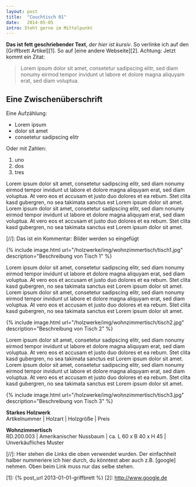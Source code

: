 ```yaml
---
layout: post
title:  "Couchtisch 01"
date:   2014-05-05
intro: Steht gerne im Mittelpunkt
---
```


**Das ist fett geschriebender Text**, *der hier ist kursiv*. 
So verlinke ich auf den [Griffbrett Artikel][1]. So auf [eine andere Webseite][2]. 
Achtung: Jetzt kommt ein Zitat:

> Lorem ipsum dolor sit amet, consetetur sadipscing elitr, sed diam nonumy eirmod tempor invidunt ut labore et dolore magna aliquyam erat, sed diam voluptua. 

## Eine Zwischenüberschrift

Eine Aufzählung:

* Lorem ipsum 
* dolor sit amet 
* consetetur sadipscing elitr

Oder mit Zahlen:

1. uno
2. dos 
3. tres

Lorem ipsum dolor sit amet, consetetur sadipscing elitr, sed diam nonumy eirmod tempor invidunt ut labore et dolore magna aliquyam erat, sed diam voluptua. At vero eos et accusam et justo duo dolores et ea rebum. Stet clita kasd gubergren, no sea takimata sanctus est Lorem ipsum dolor sit amet. Lorem ipsum dolor sit amet, consetetur sadipscing elitr, sed diam nonumy eirmod tempor invidunt ut labore et dolore magna aliquyam erat, sed diam voluptua. At vero eos et accusam et justo duo dolores et ea rebum. Stet clita kasd gubergren, no sea takimata sanctus est Lorem ipsum dolor sit amet.

[//]: Das ist ein Kommentar: Bilder werden so eingefügt

{% include image.html url="/holzwerke/img/wohnzimmertisch/tisch1.jpg" description="Beschreibung von Tisch 1" %}

Lorem ipsum dolor sit amet, consetetur sadipscing elitr, sed diam nonumy eirmod tempor invidunt ut labore et dolore magna aliquyam erat, sed diam voluptua. At vero eos et accusam et justo duo dolores et ea rebum. Stet clita kasd gubergren, no sea takimata sanctus est Lorem ipsum dolor sit amet. Lorem ipsum dolor sit amet, consetetur sadipscing elitr, sed diam nonumy eirmod tempor invidunt ut labore et dolore magna aliquyam erat, sed diam voluptua. At vero eos et accusam et justo duo dolores et ea rebum. Stet clita kasd gubergren, no sea takimata sanctus est Lorem ipsum dolor sit amet.

{% include image.html url="/holzwerke/img/wohnzimmertisch/tisch2.jpg" description="Beschreibung von Tisch 2" %}

Lorem ipsum dolor sit amet, consetetur sadipscing elitr, sed diam nonumy eirmod tempor invidunt ut labore et dolore magna aliquyam erat, sed diam voluptua. At vero eos et accusam et justo duo dolores et ea rebum. Stet clita kasd gubergren, no sea takimata sanctus est Lorem ipsum dolor sit amet. Lorem ipsum dolor sit amet, consetetur sadipscing elitr, sed diam nonumy eirmod tempor invidunt ut labore et dolore magna aliquyam erat, sed diam voluptua. At vero eos et accusam et justo duo dolores et ea rebum. Stet clita kasd gubergren, no sea takimata sanctus est Lorem ipsum dolor sit amet.



{% include image.html url="/holzwerke/img/wohnzimmertisch/tisch3.jpg" description="Beschreibung von Tisch 3" %}


**Starkes Holzwerk**   
Artikelnummer \| Holzart \| Holzgröße \| Preis

**Wohnzimmertisch**    
RD.200.003  \| 	Amerikanischer Nussbaum \| ca. L 60 x B 40 x H 45 \| Unverkäufliches Muster

 [//]: Hier stehen die Links die oben verwendet wurden. Der einfachheit halber nummeriere ich hier durch, du könntest aber auch z.B. [google] nehmen. Oben beim Link muss nur das selbe stehen.

 [1]: {% post_url 2013-01-01-griffbrett %}
 [2]: http://www.google.de